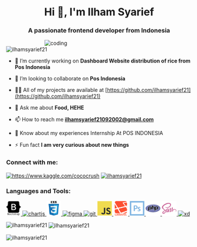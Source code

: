 <h1 align="center">Hi 👋, I'm Ilham Syarief</h1>
<h3 align="center">A passionate frontend developer from Indonesia</h3>

<img align="right" alt="coding" width="400" src="https://media2.giphy.com/media/qgQUggAC3Pfv687qPC/giphy.gif">

<p align="left"> <img src="https://komarev.com/ghpvc/?username=ilhamsyarief21&label=Profile%20views&color=0e75b6&style=flat" alt="ilhamsyarief21" /> </p>

- 🔭 I’m currently working on **Dashboard Website distribution of rice from Pos Indonesia**

- 👯 I’m looking to collaborate on **Pos Indonesia**

- 👨‍💻 All of my projects are available at [https://github.com/ilhamsyarief21](https://github.com/ilhamsyarief21)

- 💬 Ask me about **Food, HEHE**

- 📫 How to reach me **ilhamsyarief21092002@gmail.com**

- 📄 Know about my experiences Internship At POS INDONESIA

- ⚡ Fun fact **I am very curious about new things**

<h3 align="left">Connect with me:</h3>
<p align="left">
<a href="https://kaggle.com/https://www.kaggle.com/cococrush" target="blank"><img align="center" src="https://raw.githubusercontent.com/rahuldkjain/github-profile-readme-generator/master/src/images/icons/Social/kaggle.svg" alt="https://www.kaggle.com/cococrush" height="30" width="40" /></a>
<a href="https://instagram.com/ilhamsyarief21" target="blank"><img align="center" src="https://raw.githubusercontent.com/rahuldkjain/github-profile-readme-generator/master/src/images/icons/Social/instagram.svg" alt="ilhamsyarief21" height="30" width="40" /></a>
</p>

<h3 align="left">Languages and Tools:</h3>
<p align="left"> <a href="https://getbootstrap.com" target="_blank" rel="noreferrer"> <img src="https://raw.githubusercontent.com/devicons/devicon/master/icons/bootstrap/bootstrap-plain-wordmark.svg" alt="bootstrap" width="40" height="40"/> </a> <a href="https://www.chartjs.org" target="_blank" rel="noreferrer"> <img src="https://www.chartjs.org/media/logo-title.svg" alt="chartjs" width="40" height="40"/> </a> <a href="https://www.w3schools.com/css/" target="_blank" rel="noreferrer"> <img src="https://raw.githubusercontent.com/devicons/devicon/master/icons/css3/css3-original-wordmark.svg" alt="css3" width="40" height="40"/> </a> <a href="https://www.figma.com/" target="_blank" rel="noreferrer"> <img src="https://www.vectorlogo.zone/logos/figma/figma-icon.svg" alt="figma" width="40" height="40"/> </a> <a href="https://git-scm.com/" target="_blank" rel="noreferrer"> <img src="https://www.vectorlogo.zone/logos/git-scm/git-scm-icon.svg" alt="git" width="40" height="40"/> </a> <a href="https://developer.mozilla.org/en-US/docs/Web/JavaScript" target="_blank" rel="noreferrer"> <img src="https://raw.githubusercontent.com/devicons/devicon/master/icons/javascript/javascript-original.svg" alt="javascript" width="40" height="40"/> </a> <a href="https://laravel.com/" target="_blank" rel="noreferrer"> <img src="https://raw.githubusercontent.com/devicons/devicon/master/icons/laravel/laravel-plain-wordmark.svg" alt="laravel" width="40" height="40"/> </a> <a href="https://www.photoshop.com/en" target="_blank" rel="noreferrer"> <img src="https://raw.githubusercontent.com/devicons/devicon/master/icons/photoshop/photoshop-line.svg" alt="photoshop" width="40" height="40"/> </a> <a href="https://www.php.net" target="_blank" rel="noreferrer"> <img src="https://raw.githubusercontent.com/devicons/devicon/master/icons/php/php-original.svg" alt="php" width="40" height="40"/> </a> <a href="https://sass-lang.com" target="_blank" rel="noreferrer"> <img src="https://raw.githubusercontent.com/devicons/devicon/master/icons/sass/sass-original.svg" alt="sass" width="40" height="40"/> </a> <a href="https://www.adobe.com/products/xd.html" target="_blank" rel="noreferrer"> <img src="https://cdn.worldvectorlogo.com/logos/adobe-xd.svg" alt="xd" width="40" height="40"/> </a> </p>

<p><img align="left" src="https://github-readme-stats.vercel.app/api/top-langs?username=ilhamsyarief21&show_icons=true&locale=en&layout=compact" alt="ilhamsyarief21" /></p>

<p>&nbsp;<img align="center" src="https://github-readme-stats.vercel.app/api?username=ilhamsyarief21&show_icons=true&locale=en" alt="ilhamsyarief21" /></p>

<p><img align="center" src="https://github-readme-streak-stats.herokuapp.com/?user=ilhamsyarief21&" alt="ilhamsyarief21" /></p>
